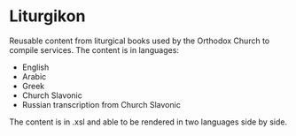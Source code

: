 # Liturgikon
Reusable content from liturgical books used by the Orthodox Church to compile services.
The content is in languages:
- English
- Arabic
- Greek
- Church Slavonic
- Russian transcription from Church Slavonic

The content is in .xsl and able to be rendered in two languages side by side. 

